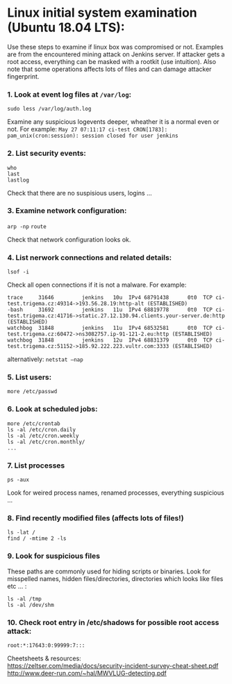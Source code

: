 # Linux initial system examination (Ubuntu 18.04 LTS):

Use these steps to examine if linux box was compromised or not. Examples are from the encountered mining attack on Jenkins server.
If attacker gets a root access, everything can be masked with a rootkit (use intuition). Also note that some operations affects
lots of files and can damage attacker fingerprint.


### 1. Look at event log files at `/var/log`:

`sudo less /var/log/auth.log`

Examine any suspicious logevents deeper, wheather it is a normal even or not. For example:
`May 27 07:11:17 ci-test CRON[1783]: pam_unix(cron:session): session closed for user jenkins`

### 2. List security events:
```
who
last
lastlog
```

Check that there are no suspisious users, logins ...

### 3. Examine network configuration:

`arp -np`
`route`

Check that network configuration looks ok.

### 4. List nerwork connections and related details:

`lsof -i`

Check all open connections if it is not a malware. For example:
```
trace     31646         jenkins   10u  IPv4 68791438      0t0  TCP ci-test.trigema.cz:49314->193.56.28.19:http-alt (ESTABLISHED)
-bash     31692         jenkins   11u  IPv4 68819778      0t0  TCP ci-test.trigema.cz:41716->static.27.12.130.94.clients.your-server.de:http (ESTABLISHED)
watchbog  31848         jenkins   11u  IPv4 68532581      0t0  TCP ci-test.trigema.cz:60472->ns3082757.ip-91-121-2.eu:http (ESTABLISHED)
watchbog  31848         jenkins   12u  IPv4 68831379      0t0  TCP ci-test.trigema.cz:51152->185.92.222.223.vultr.com:3333 (ESTABLISHED)

```
alternatively:
`netstat –nap`

### 5. List users:

`more /etc/passwd`

### 6. Look at scheduled jobs:

```
more /etc/crontab
ls -al /etc/cron.daily
ls -al /etc/cron.weekly
ls -al /etc/cron.monthly/
...
```

### 7. List processes

`ps -aux`

Look for weired process names, renamed processes, everything suspicious ...  

### 8. Find recently modified files (affects lots of files!)
```
ls -lat /
find / -mtime 2 -ls
```

### 9. Look for suspicious files

These paths are commonly used for hiding scripts or binaries. Look for misspelled names, hidden files/directories, directories which looks like files etc ... :
```
ls -al /tmp 
ls -al /dev/shm
```
### 10. Check root entry in /etc/shadows for possible root access attack:

```
root:*:17643:0:99999:7:::
```

Cheetsheets & resources:   
https://zeltser.com/media/docs/security-incident-survey-cheat-sheet.pdf  
http://www.deer-run.com/~hal/MWVLUG-detecting.pdf






